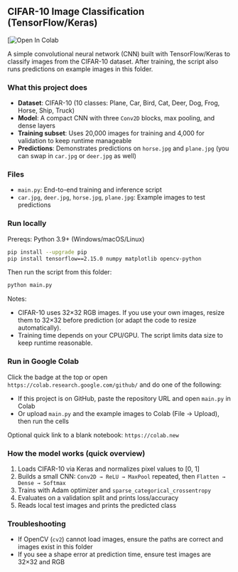 ## CIFAR-10 Image Classification (TensorFlow/Keras)

[![Open In Colab]( https://colab.research.google.com/drive/16BAOqvMc0c96hNDAemwPdL4IWyxbsuZ6?usp=sharing )

A simple convolutional neural network (CNN) built with TensorFlow/Keras to classify images from the CIFAR-10 dataset. After training, the script also runs predictions on example images in this folder.

### What this project does
- **Dataset**: CIFAR-10 (10 classes: Plane, Car, Bird, Cat, Deer, Dog, Frog, Horse, Ship, Truck)
- **Model**: A compact CNN with three `Conv2D` blocks, max pooling, and dense layers
- **Training subset**: Uses 20,000 images for training and 4,000 for validation to keep runtime manageable
- **Predictions**: Demonstrates predictions on `horse.jpg` and `plane.jpg` (you can swap in `car.jpg` or `deer.jpg` as well)

### Files
- `main.py`: End-to-end training and inference script
- `car.jpg`, `deer.jpg`, `horse.jpg`, `plane.jpg`: Example images to test predictions

### Run locally
Prereqs: Python 3.9+ (Windows/macOS/Linux)

```bash
pip install --upgrade pip
pip install tensorflow==2.15.0 numpy matplotlib opencv-python
```

Then run the script from this folder:

```bash
python main.py
```

Notes:
- CIFAR-10 uses 32×32 RGB images. If you use your own images, resize them to 32×32 before prediction (or adapt the code to resize automatically).
- Training time depends on your CPU/GPU. The script limits data size to keep runtime reasonable.

### Run in Google Colab
Click the badge at the top or open `https://colab.research.google.com/github/` and do one of the following:
- If this project is on GitHub, paste the repository URL and open `main.py` in Colab
- Or upload `main.py` and the example images to Colab (File → Upload), then run the cells

Optional quick link to a blank notebook: `https://colab.new`

### How the model works (quick overview)
1. Loads CIFAR-10 via Keras and normalizes pixel values to [0, 1]
2. Builds a small CNN: `Conv2D → ReLU → MaxPool` repeated, then `Flatten → Dense → Softmax`
3. Trains with Adam optimizer and `sparse_categorical_crossentropy`
4. Evaluates on a validation split and prints loss/accuracy
5. Reads local test images and prints the predicted class

### Troubleshooting
- If OpenCV (`cv2`) cannot load images, ensure the paths are correct and images exist in this folder
- If you see a shape error at prediction time, ensure test images are 32×32 and RGB


